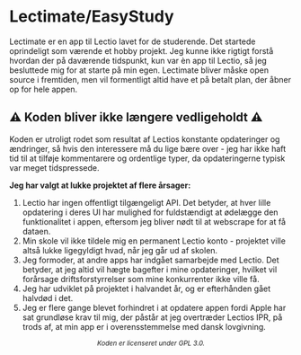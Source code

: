 # Lectimate/EasyStudy
Lectimate er en app til Lectio lavet for de studerende. Det startede oprindeligt som værende et hobby projekt. Jeg kunne ikke rigtigt forstå hvordan der på daværende tidspunkt, kun var èn app til Lectio, så jeg besluttede mig for at starte på min egen. Lectimate bliver måske open source i fremtiden, men vil formentligt altid have et på betalt plan, der åbner op for hele appen. 

## ⚠️ Koden bliver ikke længere vedligeholdt ⚠️
Koden er utroligt rodet som resultat af Lectios konstante opdateringer og ændringer, så hvis den interessere må du lige bære over - jeg har ikke haft tid til at tilføje kommentarere og ordentlige typer, da opdateringerne typisk var meget tidspressede.

**Jeg har valgt at lukke projektet af flere årsager:**
1) Lectio har ingen offentligt tilgængeligt API. Det betyder, at hver lille opdatering i deres UI har mulighed for fuldstændigt at ødelægge den funktionalitet i appen, eftersom jeg bliver nødt til at webscrape for at få dataen.
2) Min skole vil ikke tildele mig en permanent Lectio konto - projektet ville altså lukke ligegyldigt hvad, når jeg går ud af skolen.
3) Jeg formoder, at andre apps har indgået samarbejde med Lectio. Det betyder, at jeg altid vil hægte bagefter i mine opdateringer, hvilket vil forårsage driftsforstyrrelser som mine konkurrenter ikke ville få.
4) Jeg har udviklet på projektet i halvandet år, og er efterhånden gået halvdød i det.
5) Jeg er flere gange blevet forhindret i at opdatere appen fordi Apple har sat grundløse krav til mig, der påstår at jeg overtræder Lectios IPR, på trods af, at min app er i overensstemmelse med dansk lovgivning. 

<div align="center">
 <i><small>Koden er licenseret under GPL 3.0.</small></i>
</div>